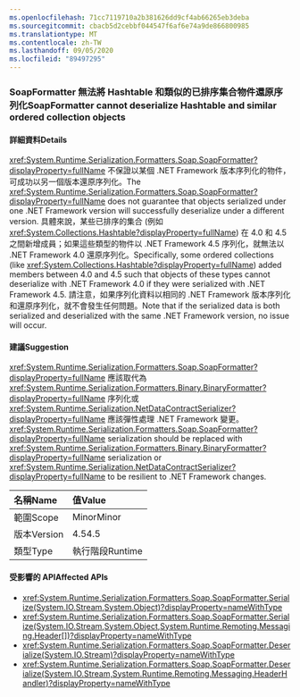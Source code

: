 ```yaml
---
ms.openlocfilehash: 71cc7119710a2b381626dd9cf4ab66265eb3deba
ms.sourcegitcommit: cbacb5d2cebbf044547f6af6e74a9de866800985
ms.translationtype: MT
ms.contentlocale: zh-TW
ms.lasthandoff: 09/05/2020
ms.locfileid: "89497295"
---
```

### <a name="soapformatter-cannot-deserialize-hashtable-and-similar-ordered-collection-objects"></a><span data-ttu-id="0e675-101">SoapFormatter 無法將 Hashtable 和類似的已排序集合物件還原序列化</span><span class="sxs-lookup"><span data-stu-id="0e675-101">SoapFormatter cannot deserialize Hashtable and similar ordered collection objects</span></span>

#### <a name="details"></a><span data-ttu-id="0e675-102">詳細資料</span><span class="sxs-lookup"><span data-stu-id="0e675-102">Details</span></span>

<span data-ttu-id="0e675-103"><xref:System.Runtime.Serialization.Formatters.Soap.SoapFormatter?displayProperty=fullName> 不保證以某個 .NET Framework 版本序列化的物件，可成功以另一個版本還原序列化。</span><span class="sxs-lookup"><span data-stu-id="0e675-103">The <xref:System.Runtime.Serialization.Formatters.Soap.SoapFormatter?displayProperty=fullName> does not guarantee that objects serialized under one .NET Framework version will successfully deserialize under a different version.</span></span> <span data-ttu-id="0e675-104">具體來說，某些已排序的集合 (例如 <xref:System.Collections.Hashtable?displayProperty=fullName>) 在 4.0 和 4.5 之間新增成員；如果這些類型的物件以 .NET Framework 4.5 序列化，就無法以 .NET Framework 4.0 還原序列化。</span><span class="sxs-lookup"><span data-stu-id="0e675-104">Specifically, some ordered collections (like <xref:System.Collections.Hashtable?displayProperty=fullName>) added members between 4.0 and 4.5 such that objects of these types cannot deserialize with .NET Framework 4.0 if they were serialized with .NET Framework 4.5.</span></span> <span data-ttu-id="0e675-105">請注意，如果序列化資料以相同的 .NET Framework 版本序列化和還原序列化，就不會發生任何問題。</span><span class="sxs-lookup"><span data-stu-id="0e675-105">Note that if the serialized data is both serialized and deserialized with the same .NET Framework version, no issue will occur.</span></span>

#### <a name="suggestion"></a><span data-ttu-id="0e675-106">建議</span><span class="sxs-lookup"><span data-stu-id="0e675-106">Suggestion</span></span>

<span data-ttu-id="0e675-107"><xref:System.Runtime.Serialization.Formatters.Soap.SoapFormatter?displayProperty=fullName> 應該取代為 <xref:System.Runtime.Serialization.Formatters.Binary.BinaryFormatter?displayProperty=fullName> 序列化或 <xref:System.Runtime.Serialization.NetDataContractSerializer?displayProperty=fullName> 應該彈性處理 .NET Framework 變更。</span><span class="sxs-lookup"><span data-stu-id="0e675-107"><xref:System.Runtime.Serialization.Formatters.Soap.SoapFormatter?displayProperty=fullName> serialization should be replaced with <xref:System.Runtime.Serialization.Formatters.Binary.BinaryFormatter?displayProperty=fullName> serialization or <xref:System.Runtime.Serialization.NetDataContractSerializer?displayProperty=fullName> to be resilient to .NET Framework changes.</span></span>

| <span data-ttu-id="0e675-108">名稱</span><span class="sxs-lookup"><span data-stu-id="0e675-108">Name</span></span>    | <span data-ttu-id="0e675-109">值</span><span class="sxs-lookup"><span data-stu-id="0e675-109">Value</span></span>       |
|:--------|:------------|
| <span data-ttu-id="0e675-110">範圍</span><span class="sxs-lookup"><span data-stu-id="0e675-110">Scope</span></span>   |<span data-ttu-id="0e675-111">Minor</span><span class="sxs-lookup"><span data-stu-id="0e675-111">Minor</span></span>|
|<span data-ttu-id="0e675-112">版本</span><span class="sxs-lookup"><span data-stu-id="0e675-112">Version</span></span>|<span data-ttu-id="0e675-113">4.5</span><span class="sxs-lookup"><span data-stu-id="0e675-113">4.5</span></span>|
|<span data-ttu-id="0e675-114">類型</span><span class="sxs-lookup"><span data-stu-id="0e675-114">Type</span></span>|<span data-ttu-id="0e675-115">執行階段</span><span class="sxs-lookup"><span data-stu-id="0e675-115">Runtime</span></span>|

#### <a name="affected-apis"></a><span data-ttu-id="0e675-116">受影響的 API</span><span class="sxs-lookup"><span data-stu-id="0e675-116">Affected APIs</span></span>

- <xref:System.Runtime.Serialization.Formatters.Soap.SoapFormatter.Serialize(System.IO.Stream,System.Object)?displayProperty=nameWithType>
- <xref:System.Runtime.Serialization.Formatters.Soap.SoapFormatter.Serialize(System.IO.Stream,System.Object,System.Runtime.Remoting.Messaging.Header[])?displayProperty=nameWithType>
- <xref:System.Runtime.Serialization.Formatters.Soap.SoapFormatter.Deserialize(System.IO.Stream)?displayProperty=nameWithType>
- <xref:System.Runtime.Serialization.Formatters.Soap.SoapFormatter.Deserialize(System.IO.Stream,System.Runtime.Remoting.Messaging.HeaderHandler)?displayProperty=nameWithType>

<!--

#### Affected APIs

- `M:System.Runtime.Serialization.Formatters.Soap.SoapFormatter.Serialize(System.IO.Stream,System.Object)`
- `M:System.Runtime.Serialization.Formatters.Soap.SoapFormatter.Serialize(System.IO.Stream,System.Object,System.Runtime.Remoting.Messaging.Header[])`
- `M:System.Runtime.Serialization.Formatters.Soap.SoapFormatter.Deserialize(System.IO.Stream)`
- `M:System.Runtime.Serialization.Formatters.Soap.SoapFormatter.Deserialize(System.IO.Stream,System.Runtime.Remoting.Messaging.HeaderHandler)`

-->
